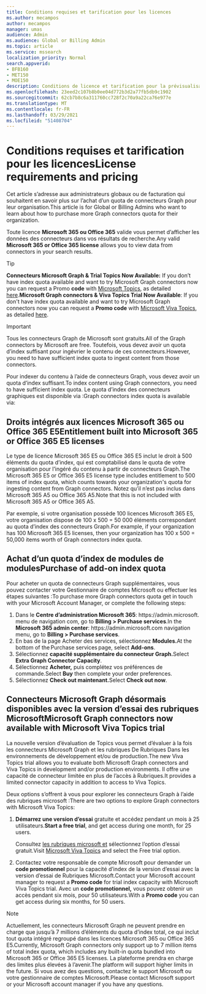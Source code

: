 ```yaml
---
title: Conditions requises et tarification pour les licences
ms.author: mecampos
author: mecampos
manager: umas
audience: Admin
ms.audience: Global or Billing Admin
ms.topic: article
ms.service: mssearch
localization_priority: Normal
search.appverid:
- BFB160
- MET150
- MOE150
description: Conditions de licence et tarification pour la prévisualisation publique des connecteurs Microsoft Graph pour Microsoft Search (recherche Microsoft)
ms.openlocfilehash: 23eed2c107b8b0ee04d772b3d2a77fb5db9c1902
ms.sourcegitcommit: 62cb7b8c6a311760cc728f2c70a9a22ca76e977e
ms.translationtype: MT
ms.contentlocale: fr-FR
ms.lasthandoff: 03/29/2021
ms.locfileid: "51408704"
---
```

<!---Previous ms.author: rusamai --->

# <a name="license-requirements-and-pricing"></a><span data-ttu-id="23582-103">Conditions requises et tarification pour les licences</span><span class="sxs-lookup"><span data-stu-id="23582-103">License requirements and pricing</span></span>

<span data-ttu-id="23582-104">Cet article s’adresse aux administrateurs globaux ou de facturation qui souhaitent en savoir plus sur l’achat d’un quota de connecteurs Graph pour leur organisation.</span><span class="sxs-lookup"><span data-stu-id="23582-104">This article is for Global or Billing Admins who want to learn about how to purchase more Graph connectors quota for their organization.</span></span>

<span data-ttu-id="23582-105">Toute licence **Microsoft 365 ou Office 365** valide vous permet d’afficher les données des connecteurs dans vos résultats de recherche.</span><span class="sxs-lookup"><span data-stu-id="23582-105">Any valid **Microsoft 365 or Office 365 license** allows you to view data from connectors in your search results.</span></span>

> [!TIP]
> <span data-ttu-id="23582-106">**Connecteurs Microsoft Graph & Trial Topics Now Available:** If you don’t have index quota available and want to try Microsoft Graph connectors now you can request a Promo **code** with [Microsoft Topics](https://www.microsoft.com/microsoft-viva/topics?activetab=pivot:overviewtab), as detailed [here](#microsoft-graph-connectors-now-available-with-microsoft-viva-topics-trial).</span><span class="sxs-lookup"><span data-stu-id="23582-106">**Microsoft Graph connectors & Viva Topics Trial Now Available**: If you don't have index quota available and want to try Microsoft Graph connectors now you can request a **Promo code** with [Microsoft Viva Topics](https://www.microsoft.com/microsoft-viva/topics?activetab=pivot:overviewtab), as detailed [here](#microsoft-graph-connectors-now-available-with-microsoft-viva-topics-trial).</span></span>

>[!IMPORTANT]
><span data-ttu-id="23582-107">Tous les connecteurs Graph de Microsoft sont gratuits.</span><span class="sxs-lookup"><span data-stu-id="23582-107">All of the Graph connectors by Microsoft are free.</span></span> <span data-ttu-id="23582-108">Toutefois, vous devez avoir un quota d’index suffisant pour ingévrier le contenu de ces connecteurs.</span><span class="sxs-lookup"><span data-stu-id="23582-108">However, you need to have sufficient index quota to ingest content from those connectors.</span></span>

<span data-ttu-id="23582-109">Pour indexer du contenu à l’aide de connecteurs Graph, vous devez avoir un quota d’index suffisant.</span><span class="sxs-lookup"><span data-stu-id="23582-109">To index content using Graph connectors, you need to have sufficient index quota.</span></span> <span data-ttu-id="23582-110">Le quota d’index des connecteurs graphiques est disponible via :</span><span class="sxs-lookup"><span data-stu-id="23582-110">Graph connectors index quota is available via:</span></span>

## <a name="entitlement-built-into-microsoft-365-or-office-365-e5-licenses"></a><span data-ttu-id="23582-111">Droits intégrés aux licences Microsoft 365 ou Office 365 E5</span><span class="sxs-lookup"><span data-stu-id="23582-111">Entitlement built into Microsoft 365 or Office 365 E5 licenses</span></span>

<span data-ttu-id="23582-112">Le type de licence Microsoft 365 E5 ou Office 365 E5 inclut le droit à 500 éléments du quota d’index, qui est comptabilisé dans le quota de votre organisation pour l’ingéré du contenu à partir de connecteurs Graph.</span><span class="sxs-lookup"><span data-stu-id="23582-112">The Microsoft 365 E5 or Office 365 E5 license type includes entitlement to 500 items of index quota, which counts towards your organization's quota for ingesting content from Graph connectors.</span></span> <span data-ttu-id="23582-113">Notez qu’il n’est pas inclus dans Microsoft 365 A5 ou Office 365 A5.</span><span class="sxs-lookup"><span data-stu-id="23582-113">Note that this is not included with Microsoft 365 A5 or Office 365 A5.</span></span>

<span data-ttu-id="23582-114">Par exemple, si votre organisation possède 100 licences Microsoft 365 E5, votre organisation dispose de 100 x 500 = 50 000 éléments correspondant au quota d’index des connecteurs Graph.</span><span class="sxs-lookup"><span data-stu-id="23582-114">For example, if your organization has 100 Microsoft 365 E5 licenses, then your organization has 100 x 500 = 50,000 items worth of Graph connectors index quota.</span></span>

## <a name="purchase-of-add-on-index-quota"></a><span data-ttu-id="23582-115">Achat d’un quota d’index de modules de modules</span><span class="sxs-lookup"><span data-stu-id="23582-115">Purchase of add-on index quota</span></span>
<span data-ttu-id="23582-116">Pour acheter un quota de connecteurs Graph supplémentaires, vous pouvez contacter votre Gestionnaire de comptes Microsoft ou effectuer les étapes suivantes :</span><span class="sxs-lookup"><span data-stu-id="23582-116">To purchase more Graph connectors quota get in touch with your Microsoft Account Manager, or complete the following steps:</span></span>

1. <span data-ttu-id="23582-117">Dans le **Centre d’administration Microsoft 365**: https://<span>admin.microsoft.</span> menu de navigation com, go to **Billing > Purchase services**.</span><span class="sxs-lookup"><span data-stu-id="23582-117">In the **Microsoft 365 admin center**: https://<span>admin.microsoft.</span>com navigation menu, go to **Billing > Purchase services**.</span></span>
2. <span data-ttu-id="23582-118">En bas de la page Acheter des services, sélectionnez **Modules.**</span><span class="sxs-lookup"><span data-stu-id="23582-118">At the bottom of the Purchase services page, select **Add-ons**.</span></span>
3. <span data-ttu-id="23582-119">Sélectionnez **capacité supplémentaire du connecteur Graph.**</span><span class="sxs-lookup"><span data-stu-id="23582-119">Select **Extra Graph Connector Capacity**.</span></span>
4. <span data-ttu-id="23582-120">Sélectionnez **Acheter,** puis complétez vos préférences de commande.</span><span class="sxs-lookup"><span data-stu-id="23582-120">Select **Buy** then complete your order preferences.</span></span>
5. <span data-ttu-id="23582-121">Sélectionnez **Check out maintenant.**</span><span class="sxs-lookup"><span data-stu-id="23582-121">Select **Check out now**.</span></span>

## <a name="microsoft-graph-connectors-now-available-with-microsoft-viva-topics-trial"></a><span data-ttu-id="23582-122">Connecteurs Microsoft Graph désormais disponibles avec la version d’essai des rubriques Microsoft</span><span class="sxs-lookup"><span data-stu-id="23582-122">Microsoft Graph connectors now available with Microsoft Viva Topics trial</span></span>
 <span data-ttu-id="23582-123">La nouvelle version d’évaluation de Topics vous permet d’évaluer à la fois les connecteurs Microsoft Graph et les rubriques De Rubriques Dans les environnements de développement et/ou de production.</span><span class="sxs-lookup"><span data-stu-id="23582-123">The new Viva Topics trial allows you to evaluate both Microsoft Graph connectors and Viva Topics in development and/or production environments.</span></span> <span data-ttu-id="23582-124">Il offre une capacité de connecteur limitée en plus de l’accès à Rubriques.</span><span class="sxs-lookup"><span data-stu-id="23582-124">It provides a limited connector capacity in addition to access to Viva Topics.</span></span>

<span data-ttu-id="23582-125">Deux options s’offrent à vous pour explorer les connecteurs Graph à l’aide des rubriques microsoft :</span><span class="sxs-lookup"><span data-stu-id="23582-125">There are two options to explore Graph connectors with Microsoft Viva Topics:</span></span>

1. <span data-ttu-id="23582-126">**Démarrez une version d’essai** gratuite et accédez pendant un mois à 25 utilisateurs.</span><span class="sxs-lookup"><span data-stu-id="23582-126">**Start a free trial**, and get access during one month, for 25 users.</span></span>

     <span data-ttu-id="23582-127">Consultez [les rubriques microsoft et](https://www.microsoft.com/microsoft-viva/topics?activetab=pivot:overviewtab) sélectionnez l’option d’essai gratuit.</span><span class="sxs-lookup"><span data-stu-id="23582-127">Visit [Microsoft Viva Topics](https://www.microsoft.com/microsoft-viva/topics?activetab=pivot:overviewtab) and select the Free trial option.</span></span>

2. <span data-ttu-id="23582-128">Contactez votre responsable de compte Microsoft pour demander un **code promotionnel** pour la capacité d’index de la version d’essai avec la version d’essai de Rubriques Microsoft.</span><span class="sxs-lookup"><span data-stu-id="23582-128">Contact your Microsoft account manager to request a **Promo code** for trial index capacity with Microsoft Viva Topics trial.</span></span> <span data-ttu-id="23582-129">Avec un **code promotionnel,** vous pouvez obtenir un accès pendant six mois, pour 50 utilisateurs.</span><span class="sxs-lookup"><span data-stu-id="23582-129">With a **Promo code** you can get access during six months, for 50 users.</span></span>

> [!NOTE]
> <span data-ttu-id="23582-130">Actuellement, les connecteurs Microsoft Graph ne peuvent prendre en charge que jusqu’à 7 millions d’éléments du quota d’index total, ce qui inclut tout quota intégré regroupé dans les licences Microsoft 365 ou Office 365 E5.</span><span class="sxs-lookup"><span data-stu-id="23582-130">Currently, Microsoft Graph connectors only support up to 7 million items of total index quota, which includes any built-in quota bundled into Microsoft 365 or Office 365 E5 licenses.</span></span> <span data-ttu-id="23582-131">La plateforme prendra en charge des limites plus élevées à l’avenir.</span><span class="sxs-lookup"><span data-stu-id="23582-131">The platform will support higher limits in the future.</span></span> <span data-ttu-id="23582-132">Si vous avez des questions, contactez le support Microsoft ou votre gestionnaire de comptes Microsoft.</span><span class="sxs-lookup"><span data-stu-id="23582-132">Please contact Microsoft support or your Microsoft account manager if you have any questions.</span></span>

